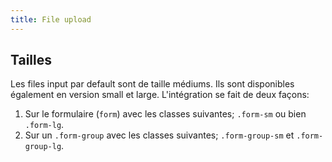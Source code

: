 ```yaml
---
title: File upload
---
```


## Tailles

Les files input par default sont de taille médiums. Ils sont disponibles également en version small et large. L'intégration se fait de deux façons:

1. Sur le formulaire (<code>form</code>) avec les classes suivantes; <code>.form-sm</code> ou bien <code>.form-lg</code>. 
2. Sur un <code>.form-group</code> avec les classes suivantes; <code>.form-group-sm</code> et <code>.form-group-lg</code>.
